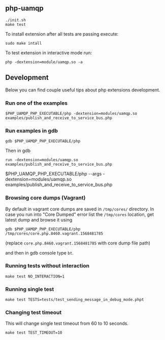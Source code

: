 ## php-uamqp

```console
./init.sh
make test
```

To install extension after all tests are passing execute:

```console
sudo make intall
```

To test extension in interactive mode run:

```console
php -dextension=module/uamqp.so -a
```

## Development

Below you can find couple useful tips about php extensions development. 


### Run one of the examples

```console
$PHP_UAMQP_PHP_EXECUTABLE/php -dextension=modules/uamqp.so examples/publish_and_receive_to_service_bus.php
```

### Run examples in gdb 

```console
gdb $PHP_UAMQP_PHP_EXECUTABLE/php
```

Then in gdb 

```console
run -dextension=modules/uamqp.so examples/publish_and_receive_to_service_bus.php
```

$PHP_UAMQP_PHP_EXECUTABLE/php --args -dextension=modules/uamqp.so examples/publish_and_receive_to_service_bus.php

### Browsing core dumps (Vagrant)

By default in vagrant core dumps are saved in `/tmp/cores/` directory. In case you 
run into "Core Dumped" error list the `/tmp/cores` location, get latest dump and browse it
using 

```
gdb $PHP_UAMQP_PHP_EXECUTABLE/php /tmp/cores/core.php.8460.vagrant.1568481785
```

(replace `core.php.8460.vagrant.1568481785` with core dump file path)

and then in gdb console type `bt`.

### Running tests without interaction 

```console
make test NO_INTERACTION=1
```

### Running single test
 
```console
make test TESTS=tests/test_sending_message_in_debug_mode.phpt
```

### Changing test timeout

This will change single test timeout from 60 to 10 seconds. 

```console
make test TEST_TIMEOUT=10
```